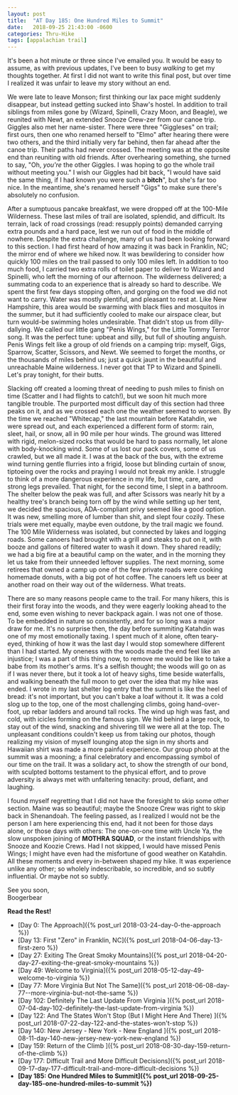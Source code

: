 ```yaml
---
layout: post
title:  "AT Day 185: One Hundred Miles to Summit"
date:   2018-09-25 21:43:00 -0600
categories: Thru-Hike
tags: [appalachian trail]
---
```


It's been a hot minute or three since I've emailed you. It would be easy to assume, as with previous updates, I've been to busy _walking_ to get my thoughts together. At first I did not want to write this final post, but over time I realized it was unfair to leave my story without an end.

<!--more-->

We were late to leave Monson; first thinking our lax pace might suddenly disappear, but instead getting sucked into Shaw's hostel. In addition to trail siblings from miles gone by (Wizard, Spinelli, Crazy Moon, and Beagle), we reunited with Newt, an extended Snooze Crew-zer from our canoe trip. Giggles also met her name-sister. There were three "Giggleses" on trail; first ours, then one who renamed herself to "Elmo" after hearing there were two others, and the third initially very far behind, then far ahead after the canoe trip. Their paths had never crossed. The meeting was at the opposite end than reuniting with old friends. After overhearing something, she turned to say, "Oh, _you're_ the other Giggles. I was hoping to go the whole trail without meeting you." I wish our Giggles had bit back, "I would have said the same thing, if I had known you were such a **bitch**", but she's far too nice. In the meantime, she's renamed herself "Gigs" to make sure there's absolutely no confusion.

After a sumptuous pancake breakfast, we were dropped off at the 100-Mile Wilderness. These last miles of trail are isolated, splendid, and difficult. Its terrain, lack of road crossings (read: resupply points) demanded carrying extra pounds and a hard pace, lest we run out of food in the middle of nowhere. Despite the extra challenge, many of us had been looking forward to this section. I had first heard of how amazing it was back in Franklin, NC; the mirror end of where we hiked now. It was bewildering to consider how quickly 100 miles on the trail passed to only 100 miles left. In addition to too much food, I carried two extra rolls of toilet paper to deliver to Wizard and Spinelli, who left the morning of our afternoon. The wilderness delivered; a summating coda to an experience that is already so hard to describe. We spent the first few days stopping often, and gorging on the food we did not want to carry. Water was mostly plentiful, and pleasant to rest at. Like New Hampshire, this area would be swarming with black flies and mosquitos in the summer, but it had sufficiently cooled to make our airspace clear, but turn would-be swimming holes undesirable. That didn't stop us from dilly-dallying. We called our little gang "Penis Wings," for the Little Tommy Terror song. It was the perfect tune: upbeat and silly, but full of shouting anguish. Penis Wings felt like a group of old friends on a camping trip: myself, Gigs, Sparrow, Scatter, Scissors, and Newt. We seemed to forget the months, or the thousands of miles behind us; just a quick jaunt in the beautiful and unreachable Maine wilderness. I never got that TP to Wizard and Spinelli. Let's pray tonight, for their butts.

Slacking off created a looming threat of needing to push miles to finish on time (Scatter and I had flights to catch!), but we soon hit much more tangible trouble. The purported most difficult day of this section had three peaks on it, and as we crossed each one the weather seemed to worsen. By the time we reached "Whitecap," the last mountain before Katahdin, we were spread out, and each experienced a different form of storm: rain, sleet, hail, or snow, all in 90 mile per hour winds. The ground was littered with rigid, melon-sized rocks that would be hard to pass normally, let alone with body-knocking wind. Some of us lost our pack covers, some of us crawled, but we all made it. I was at the back of the bus, with the extreme wind turning gentle flurries into a frigid, loose but blinding curtain of snow, tiptoeing over the rocks and praying I would not break my ankle. I struggle to think of a more dangerous experience in my life, but time, care, and strong legs prevailed. That night, for the second time, I slept in a bathroom. The shelter below the peak was full, and after Scissors was nearly hit by a healthy tree's branch being torn off by the wind while setting up her tent, we decided the spacious, ADA-compliant privy seemed like a good option. It was new, smelling more of lumber than shit, and slept four cozily. These trials were met equally, maybe even outdone, by the trail magic we found. The 100 Mile Wilderness was isolated, but connected by lakes and logging roads. Some canoers had brought with a grill and steaks to put on it, with booze and gallons of filtered water to wash it down. They shared readily; we had a big fire at a beautiful camp on the water, and in the morning they let us take from their unneeded leftover supplies. The next morning, some retirees that owned a camp up one of the few private roads were cooking homemade donuts, with a big pot of hot coffee. The canoers left us beer at another road on their way out of the wilderness. What treats.

There are so many reasons people came to the trail. For many hikers, this is their first foray into the woods, and they were eagerly looking ahead to the end, some even wishing to never backpack again. I was not one of those. To be embedded in nature so consistently, and for so long was a major draw for me. It's no surprise then, the day before summiting Katahdin was one of my most emotionally taxing. I spent much of it alone, often teary-eyed, thinking of how it was the last day I would stop somewhere different than I had started. My oneness with the woods made the end feel like an injustice; I was a part of this thing now, to remove me would be like to take a babe from its mother's arms. It's a selfish thought; the woods will go on as if I was never there, but it took a lot of heavy sighs, time beside waterfalls, and walking beneath the full moon to get over the idea that my hike was ended. I wrote in my last shelter log entry that the summit is like the heel of bread: it's not important, but you can't bake a loaf without it. It was a cold slog up to the top, one of the most challenging climbs, going hand-over-foot, up rebar ladders and around tall rocks. The wind up high was fast, and cold, with icicles forming on the famous sign. We hid behind a large rock, to stay out of the wind, snacking and shivering till we were all at the top. The unpleasant conditions couldn't keep us from taking our photos, though realizing my vision of myself lounging atop the sign in my shorts and Hawaiian shirt was made a more painful experience. Our group photo at the summit was a mooning; a final celebratory and encompassing symbol of our time on the trail. It was a solidary act, to show the strength of our bond, with sculpted bottoms testament to the physical effort, and to prove adversity is always met with unfaltering tenacity: proud, defiant, and laughing.

I found myself regretting that I did not have the foresight to skip some other section. Maine was so beautiful; maybe the Snooze Crew was right to skip back in Shenandoah. The feeling passed, as I realized I would not be the person I am here experiencing this end, had it not been for those days alone, or those days with others: The one-on-one time with Uncle Ya, the slow unspoken joining of **MOTHRA SQUAD**, or the instant friendships with Snooze and Koozie Crews. Had I not skipped, I would have missed Penis Wings; I might have even had the misfortune of good weather on Katahdin. All these moments and every in-between shaped my hike. It was experience unlike any other; so wholely indescribable, so incredible, and so subtly influential. Or maybe not so subtly.

See you soon,  
Boogerbear

**Read the Rest!**

- [Day 0: The Approach]({% post_url 2018-03-24-day-0-the-approach %})
- [Day 13: First "Zero" in Franklin, NC]({% post_url 2018-04-06-day-13-first-zero %})
- [Day 27: Exiting The Great Smoky Mountains]({% post_url 2018-04-20-day-27-exiting-the-great-smoky-mountains %})
- [Day 49: Welcome to Virginia]({% post_url 2018-05-12-day-49-welcome-to-virginia %})
- [Day 77: More Virginia But Not The Same]({% post_url 2018-06-08-day-77--more-virginia-but-not-the-same %})
- [Day 102: Definitely The Last Update From Virginia ]({% post_url 2018-07-04-day-102-definitely-the-last-update-from-virginia %})
- [Day 122: And The States Won't Stop (But I Might Here And There) ]({% post_url 2018-07-22-day-122-and-the-states-won't-stop %})
- [Day 140: New Jersey - New York - New England ]({% post_url 2018-08-11-day-140-new-jersey-new-york-new-england %})
- [Day 159: Return of the Climb ]({% post_url 2018-08-30-day-159-return-of-the-climb %})
- [Day 177: Difficult Trail and More Difficult Decisions]({% post_url 2018-09-17-day-177-difficult-trail-and-more-difficult-decisions %})
- **[Day 185: One Hundred Miles to Summit]({% post_url 2018-09-25-day-185-one-hundred-miles-to-summit %})**
